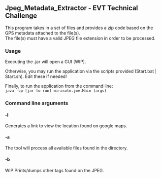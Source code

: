 ## Jpeg_Metadata_Extractor - EVT Technical Challenge

This program takes in a set of files and provides a zip code based on the GPS metadata attached to the file(s).  
The file(s) must have a valid JPEG file extension in order to be processed.

### Usage

Executing the .jar will open a GUI (WIP).  

Otherwise, you may run the application via the scripts provided (Start.bat | Start.sh). Edit these if needed!

Finally, to run the application from the command line:  
```java -cp [jar to run] mirasoln.jme.Main [args]```

### Command line arguments

#### -l  
Generates a link to view the location found on google maps.

#### -a  
The tool will process all available files found in the directory.

#### -b  
WIP
Prints/dumps other tags found on the JPEG.
